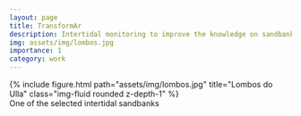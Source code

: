 ```yaml
---
layout: page
title: TransformAr
description: Intertidal monitoring to improve the knowledge on sandbanks response under influence of climate change.
img: assets/img/lombos.jpg
importance: 1
category: work
---
```



<div class="row">
    <div class="col-sm mt-3 mt-md-0">
        {% include figure.html path="assets/img/lombos.jpg" title="Lombos do Ulla" class="img-fluid rounded z-depth-1" %}
    </div>
</div>
<div class="caption">
    One of the selected intertidal sandbanks
</div>

